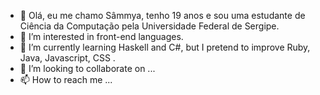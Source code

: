 - 👋 Olá, eu me chamo Sâmmya, tenho 19 anos e sou uma estudante de Ciência da Computação pela Universidade Federal de Sergipe. 
- 👀 I’m interested in front-end languages.
- 🌱 I’m currently learning Haskell and C#, but I pretend to improve Ruby, Java, Javascript, CSS .
- 💞️ I’m looking to collaborate on ...
- 📫 How to reach me ...

<!---
0sammya0/0sammya0 is a ✨ special ✨ repository because its `README.md` (this file) appears on your GitHub profile.
You can click the Preview link to take a look at your changes.
--->
